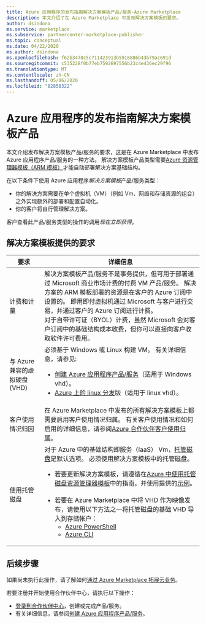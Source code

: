 ```yaml
---
title: Azure 应用程序的发布指南解决方案模板产品/服务-Azure Marketplace
description: 本文介绍了在 Azure Marketplace 中发布解决方案模板的要求。
author: dsindona
ms.service: marketplace
ms.subservice: partnercenter-marketplace-publisher
ms.topic: conceptual
ms.date: 04/22/2020
ms.author: dsindona
ms.openlocfilehash: f62b3478c5c711423913b5918886b43b79ac691d
ms.sourcegitcommit: c535228f0b77eb7592697556b23c4e436ec29f96
ms.translationtype: MT
ms.contentlocale: zh-CN
ms.lasthandoff: 05/06/2020
ms.locfileid: "82858322"
---
```

# <a name="publishing-guide-for-azure-applications-solution-template-offers"></a>Azure 应用程序的发布指南解决方案模板产品

本文介绍发布解决方案模板产品/服务的要求，这是在 Azure Marketplace 中发布 Azure 应用程序产品/服务的一种方法。 解决方案模板产品类型需要[Azure 资源管理器模板（ARM 模板）](../azure-resource-manager/templates/overview.md)才能自动部署解决方案基础结构。

在以下条件下使用 Azure 应用程序*解决方案模板*产品/服务类型：

- 你的解决方案需要在单个虚拟机（VM）（例如 Vm、网络和存储资源的组合）之外实现额外的部署和配置自动化。
- 你的客户将自行管理解决方案。

客户查看此产品/服务类型的操作的调用*现在立即获得*。

## <a name="requirements-for-solution-template-offers"></a>解决方案模板提供的要求

| **要求** | **详细信息**  |
| ---------------  | -----------  |
|计费和计量    |  解决方案模板产品/服务不是事务提供，但可用于部署通过 Microsoft 商业市场计费的付费 VM 产品/服务。 解决方案的 ARM 模板部署的资源是在客户的 Azure 订阅中设置的。 即用即付虚拟机通过 Microsoft 与客户进行交易，并通过客户的 Azure 订阅进行计费。<br/> 对于自带许可证（BYOL）计费，虽然 Microsoft 会对客户订阅中的基础结构成本收费，但你可以直接向客户收取软件许可费用。   |
|与 Azure 兼容的虚拟硬盘 (VHD)  |   必须基于 Windows 或 Linux 构建 VM。 有关详细信息，请参见: <ul> <li>[创建 Azure 应用程序产品/服务](./partner-center-portal/create-new-azure-apps-offer.md)（适用于 Windows vhd）。</li><li>[Azure 上的 linux 分发](https://docs.microsoft.com/azure/virtual-machines/linux/endorsed-distros)版（适用于 linux vhd）。</li></ul> |
| 客户使用情况归因 | 在 Azure Marketplace 中发布的所有解决方案模板上都需要启用客户使用情况归属。 有关客户使用情况和如何启用的详细信息，请参阅[Azure 合作伙伴客户使用归属](./azure-partner-customer-usage-attribution.md)。  |
| 使用托管磁盘 | 对于 Azure 中的基础结构即服务（IaaS） Vm，[托管磁盘](https://docs.microsoft.com/azure/virtual-machines/windows/managed-disks-overview)是默认选项。 必须使用解决方案模板中的托管磁盘。 <ul><li>若要更新解决方案模板，请遵循在[Azure 中使用托管磁盘资源管理器模板](https://docs.microsoft.com/azure/virtual-machines/windows/using-managed-disks-template-deployments)中的指南，并使用提供的[示例](https://github.com/Azure/azure-quickstart-templates)。<br><br> </li><li>若要在 Azure Marketplace 中将 VHD 作为映像发布，请使用以下方法之一将托管磁盘的基础 VHD 导入到存储帐户：<ul><li>[Azure PowerShell](https://docs.microsoft.com/azure/virtual-machines/scripts/virtual-machines-windows-powershell-sample-copy-managed-disks-vhd?toc=%2fpowershell%2fmodule%2ftoc.json) </li> <li> [Azure CLI](https://docs.microsoft.com/azure/virtual-machines/scripts/virtual-machines-linux-cli-sample-copy-managed-disks-vhd?toc=%2fcli%2fmodule%2ftoc.json) </li> </ul></ul> |

## <a name="next-steps"></a>后续步骤

如果尚未执行此操作，请了解如何[通过 Azure Marketplace 拓展云业务](https://azuremarketplace.microsoft.com/sell)。

若要注册并开始使用合作伙伴中心，请执行以下操作：

- [登录到合作伙伴中心](https://partner.microsoft.com/dashboard/account/v3/enrollment/introduction/partnership)，创建或完成产品/服务。
- 有关详细信息，请参阅[创建 Azure 应用程序产品/服务](./partner-center-portal/create-new-azure-apps-offer.md)。
